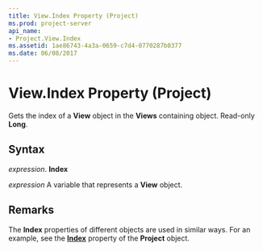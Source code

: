 ```yaml
---
title: View.Index Property (Project)
ms.prod: project-server
api_name:
- Project.View.Index
ms.assetid: 1ae86743-4a3a-0659-c7d4-0770287b0377
ms.date: 06/08/2017
---
```



# View.Index Property (Project)

Gets the index of a  **View** object in the **Views** containing object. Read-only **Long**.


## Syntax

 _expression_. **Index**

 _expression_ A variable that represents a **View** object.


## Remarks

The  **Index** properties of different objects are used in similar ways. For an example, see the **[Index](Project.Project.Index.md)** property of the **Project** object.


